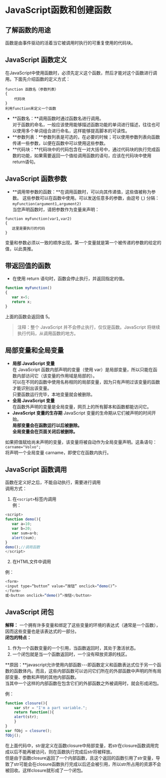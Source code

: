 # JavaScript函数和创建函数
## 了解函数的用途
函数是由事件驱动的活着当它被调用时执行的可重复使用的代码块。
## JavaScript 函数定义
在JavaScript中使用函数时，必须先定义这个函数，然后才能对这个函数进行调用。下面先介绍函数的定义方式：

```
function 函数名（参数列表）
{
    代码块
}
利用function来定义一个函数
```

- **函数名：**调用函数时通过函数名进行调用。		
对于函数的命名，一般应该使用能够描述函数功能的单词进行描述，往往也可以使用多个单词组合进行命名，这样能够提高脚本的可读性。
- **参数列表：**参数列表是可选的，在必要的时候；可以使用参数列表向函数传递一些参数，以便在函数中可以使用这些参数。
- **代码块：**代码块中的代码包含在一对大括号中，通过代码块的执行完成函数的功能，如果需要返回一个值给调用函数的语句，应该在代码块中使用return语句。

## JavaScript 函数参数

- **调用带参数的函数：**在调用函数时，可以向其传递值，这些值被称为参数。	
这些参数可以在函数中使用。可以发送任意多的参数，由逗号 (,) 分隔：
`myFunction(argument1,argument2)`		
当您声明函数时，请把参数作为变量来声明：

```
function myFunction(var1,var2)
{
   这里是要执行的代码
}
```		
变量和参数必须以一致的顺序出现。第一个变量就是第一个被传递的参数的给定的值，以此类推。
## 带返回值的函数

- 在使用 return 语句时，函数会停止执行，并返回指定的值。

```javascript
function myFunction()
{
   var x=5;
   return x;
}
```
上面的函数会返回值 5。	
	
> 注释：整个 JavaScript 并不会停止执行，仅仅是函数。JavaScript 将继续执行代码，从调用函数的地方。

## 局部变量和全局变量

- **局部 JavaScript 变量**	
在 JavaScript 函数内部声明的变量（使用 var）是局部变量，所以只能在函数内部访问它（该变量的作用域是局部的）。			
可以在不同的函数中使用名称相同的局部变量，因为只有声明过该变量的函数才能识别出该变量。			
只要函数运行完毕，本地变量就会被删除。
- **全局 JavaScript 变量**	
在函数外声明的变量是全局变量，网页上的所有脚本和函数都能访问它。
- **JavaScript 变量的生存期**
JavaScript 变量的生命期从它们被声明的时间开始。		
**局部变量会在函数运行以后被删除。**		
**全局变量会在页面关闭后被删除。**	
	
如果把值赋给尚未声明的变量，该变量将被自动作为全局变量声明。这条语句：`carname="Volvo";`		
将声明一个全局变量 carname，即使它在函数内执行。

## JavaScript 函数调用
函数在定义好之后，不能自动执行，需要进行调用		
调用方式：		
1. 在`<script>`标签内调用  
例：		
```javascript
<script>
function demo(){
   var a=10;
   var b=20;
   var sum=a+b;
   alert(sum);
}
demo();//调用函数
</script> 
```		
2. 在HTML文件中调用

例：		
```javascript
<form>
<input type=“button” value=“按钮” onclick=“demo()”>
</form>
或<button onclick=“demo()”>按钮</button>
```
## JavaScript 闭包
**解释：** 一个拥有许多变量和绑定了这些变量的环境的表达式（通常是一个函数），因而这些变量也是该表达式的一部分。		
**闭包的特点：**
		
1. 作为一个函数变量的一个引用，当函数返回时，其处于激活状态。	
2. 一个闭包就是当一个函数返回时，一个没有释放资源的栈区。

**原因：**javascript允许使用内部函数---即函数定义和函数表达式位于另一个函数的函数体内。而且，这些内部函数可以访问它们所在的外部函数中声明的所有局部变量、参数和声明的其他内部函数。		
当其中一个这样的内部函数在包含它们的外部函数之外被调用时，就会形成闭包。	
	
例：		
```javascript
function closure(){
    var str = "I'm a part variable.";
    return function(){
    alert(str);
    }
}
var fObj = closure();
fObj();
```		
在上面代码中，str是定义在函数closure中局部变量，若str在closure函数调用完成以后不能再被访问，则在函数执行完成后str将被释放。	
但是由于函数closure返回了一个内部函数，且这个返回的函数引用了str变量，导致了str可能会在closure函数执行完成以后还会被引用，所以str所占用的资源不会被回收。这样closure就形成了一个闭包。